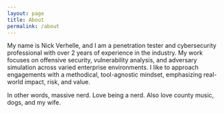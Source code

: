 ```yaml
---
layout: page
title: About
permalink: /about
---
```


My name is Nick Verhelle, and I am a penetration tester and cybersecurity professional with over 2 years of experience in the industry. My work focuses on offensive security, vulnerability analysis, and adversary simulation across varied enterprise environments. I like to approach engagements with a methodical, tool-agnostic mindset, emphasizing real-world impact, risk, and value.

In other words, massive nerd. Love being a nerd. Also love county music, dogs, and my wife.